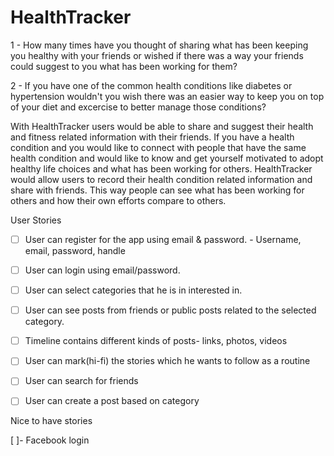 # HealthTracker

1 - How many times have you thought of sharing what has been keeping you healthy with your friends or wished if there was a way your friends could suggest to you what has been working for them?

2 - If you have one of the common health conditions like diabetes or hypertension wouldn't you wish there was an easier way to keep you on top of your diet and excercise to better manage those conditions?

With HealthTracker users would be able to share and suggest their health and fitness related information with their friends. If you have a health condition and you would like to connect with people that have the same health condition and would like to know and get yourself motivated to adopt healthy life choices and what has been working for others. HealthTracker would allow users to record their health condition related information and share with friends. This way people can see what has been working for others and how their own efforts compare to others. 


User Stories

- [ ]  User can register for the app using email & password. - Username, email, password, handle
- [ ] User can login using email/password.
- [ ] User can select categories that he is in interested in. 
- [ ] User can see posts from friends or public posts related to the selected category.
- [ ] Timeline contains different kinds of posts- links, photos, videos
- [ ] User can mark(hi-fi) the stories which he wants to follow as a routine
- [ ] User can search for friends
- [ ] User can create a post based on category


Nice to have stories

[ ]- Facebook login
